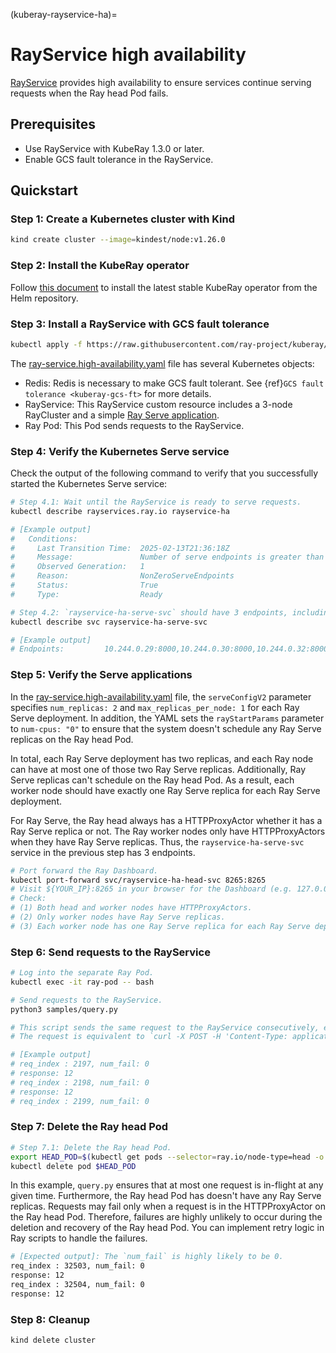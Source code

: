 (kuberay-rayservice-ha)=
# RayService high availability

[RayService](kuberay-rayservice) provides high availability to ensure services continue serving requests when the Ray head Pod fails.

## Prerequisites

* Use RayService with KubeRay 1.3.0 or later.
* Enable GCS fault tolerance in the RayService.

## Quickstart

### Step 1: Create a Kubernetes cluster with Kind

```sh
kind create cluster --image=kindest/node:v1.26.0
```

### Step 2: Install the KubeRay operator

Follow [this document](kuberay-operator-deploy) to install the latest stable KubeRay operator from the Helm repository.

### Step 3: Install a RayService with GCS fault tolerance

```sh
kubectl apply -f https://raw.githubusercontent.com/ray-project/kuberay/master/ray-operator/config/samples/ray-service.high-availability.yaml
```

The [ray-service.high-availability.yaml](https://raw.githubusercontent.com/ray-project/kuberay/master/ray-operator/config/samples/ray-service.high-availability.yaml) file has several Kubernetes objects:

* Redis: Redis is necessary to make GCS fault tolerant. See {ref}`GCS fault tolerance <kuberay-gcs-ft>` for more details.
* RayService: This RayService custom resource includes a 3-node RayCluster and a simple [Ray Serve application](https://github.com/ray-project/test_dag).
* Ray Pod: This Pod sends requests to the RayService.

### Step 4: Verify the Kubernetes Serve service

Check the output of the following command to verify that you successfully started the Kubernetes Serve service:
```sh
# Step 4.1: Wait until the RayService is ready to serve requests.
kubectl describe rayservices.ray.io rayservice-ha

# [Example output]
#   Conditions:
#     Last Transition Time:  2025-02-13T21:36:18Z
#     Message:               Number of serve endpoints is greater than 0
#     Observed Generation:   1
#     Reason:                NonZeroServeEndpoints
#     Status:                True
#     Type:                  Ready 

# Step 4.2: `rayservice-ha-serve-svc` should have 3 endpoints, including the Ray head and two Ray workers.
kubectl describe svc rayservice-ha-serve-svc

# [Example output]
# Endpoints:         10.244.0.29:8000,10.244.0.30:8000,10.244.0.32:8000
```

### Step 5: Verify the Serve applications

In the [ray-service.high-availability.yaml](https://raw.githubusercontent.com/ray-project/kuberay/master/ray-operator/config/samples/ray-service.high-availability.yaml) file, the `serveConfigV2` parameter specifies `num_replicas: 2` and `max_replicas_per_node: 1` for each Ray Serve deployment.
In addition, the YAML sets the `rayStartParams` parameter to `num-cpus: "0"` to ensure that the system doesn't schedule any Ray Serve replicas on the Ray head Pod.

In total, each Ray Serve deployment has two replicas, and each Ray node can have at most one of those two Ray Serve replicas. Additionally, Ray Serve replicas can't schedule on the Ray head Pod. As a result, each worker node should have exactly one Ray Serve replica for each Ray Serve deployment.

For Ray Serve, the Ray head always has a HTTPProxyActor whether it has a Ray Serve replica or not.
The Ray worker nodes only have HTTPProxyActors when they have Ray Serve replicas.
Thus, the `rayservice-ha-serve-svc` service in the previous step has 3 endpoints.

```sh
# Port forward the Ray Dashboard.
kubectl port-forward svc/rayservice-ha-head-svc 8265:8265
# Visit ${YOUR_IP}:8265 in your browser for the Dashboard (e.g. 127.0.0.1:8265)
# Check:
# (1) Both head and worker nodes have HTTPProxyActors.
# (2) Only worker nodes have Ray Serve replicas.
# (3) Each worker node has one Ray Serve replica for each Ray Serve deployment.
```

### Step 6: Send requests to the RayService

```sh
# Log into the separate Ray Pod.
kubectl exec -it ray-pod -- bash

# Send requests to the RayService.
python3 samples/query.py

# This script sends the same request to the RayService consecutively, ensuring at most one in-flight request at a time.
# The request is equivalent to `curl -X POST -H 'Content-Type: application/json' localhost:8000/fruit/ -d '["PEAR", 12]'`.

# [Example output]
# req_index : 2197, num_fail: 0
# response: 12
# req_index : 2198, num_fail: 0
# response: 12
# req_index : 2199, num_fail: 0
```

### Step 7: Delete the Ray head Pod

```sh
# Step 7.1: Delete the Ray head Pod.
export HEAD_POD=$(kubectl get pods --selector=ray.io/node-type=head -o custom-columns=POD:metadata.name --no-headers)
kubectl delete pod $HEAD_POD
```

In this example, `query.py` ensures that at most one request is in-flight at any given time.
Furthermore, the Ray head Pod has doesn't have any Ray Serve replicas.
Requests may fail only when a request is in the HTTPProxyActor on the Ray head Pod.
Therefore, failures are highly unlikely to occur during the deletion and recovery of the Ray head Pod.
You can implement retry logic in Ray scripts to handle the failures.

```sh
# [Expected output]: The `num_fail` is highly likely to be 0.
req_index : 32503, num_fail: 0
response: 12
req_index : 32504, num_fail: 0
response: 12
```

### Step 8: Cleanup

```sh
kind delete cluster
```
